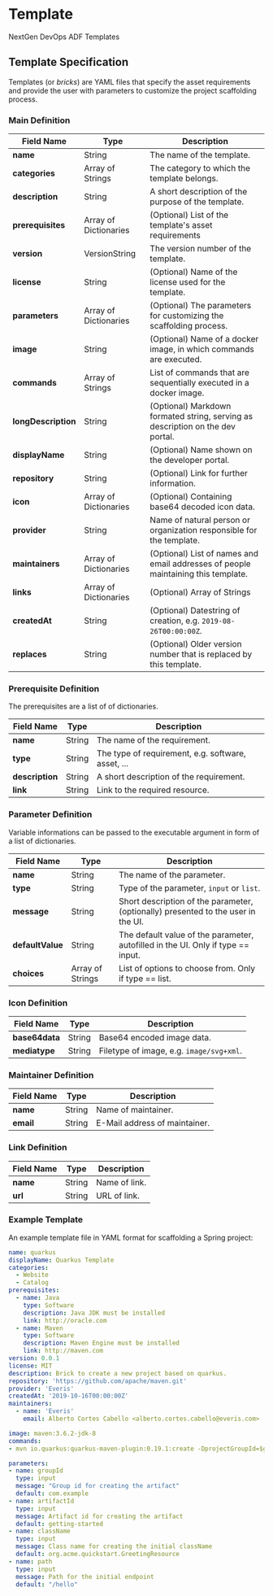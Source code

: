 # Template
NextGen DevOps ADF Templates

## Template Specification

Templates (or *bricks*) are YAML files that specify the asset requirements and provide the user with parameters to customize the project scaffolding process.

### Main Definition

| Field Name        | Type                  | Description                                              |
| ----------------- | --------------------- | -------------------------------------------------------- |
| **name**          | String                | The name of the template.                                |
| **categories**    | Array of Strings      | The category to which the template belongs.              |
| **description**   | String                | A short description of the purpose of the template.      |
| **prerequisites** | Array of Dictionaries | (Optional) List of the template's asset requirements                |
| **version**       | VersionString         | The version number of the template.                      |
| **license**       | String                | (Optional) Name of the license used for the template.               |
| **parameters**    | Array of Dictionaries | (Optional) The parameters for customizing the scaffolding process.  |
| **image**         | String                | (Optional) Name of a docker image, in which commands are executed.  |
| **commands**      | Array of Strings      | List of commands that are sequentially executed in a docker image. |
| **longDescription** | String              | (Optional) Markdown formated string, serving as description on the dev portal. |
| **displayName** | String | (Optional) Name shown on the developer portal. |
| **repository** | String | (Optional) Link for further information. |
| **icon** | Array of Dictionaries | (Optional) Containing base64 decoded icon data. |
| **provider** | String | Name of natural person or organization responsible for the template. |
| **maintainers** | Array of Dictionaries | (Optional) List of names and email addresses of people maintaining this template. |
| **links** | Array of Dictionaries | (Optional) Array of Strings | List of links for further information. |
| **createdAt** | String | (Optional) Datestring of creation, e.g. `2019-08-26T00:00:00Z`. |
| **replaces** | String | (Optional) Older version number that is replaced by this template. |

### Prerequisite Definition 

The prerequisites are a list of of dictionaries.

| Field Name      | Type   | Description                                        |
| --------------- | ------ | -------------------------------------------------- |
| **name**        | String | The name of the requirement.                       |
| **type**        | String | The type of requirement, e.g. software, asset, ... | 
| **description** | String | A short description of the requirement.            | 
| **link**        | String | Link to the required resource.                     |

### Parameter Definition

Variable informations can be passed to the executable argument in form of a list of dictionaries.

| Field Name       | Type   | Description                                                  |
| ---------------- | ------ | ------------------------------------------------------------ |
| **name**         | String | The name of the parameter.                                   |
| **type**         | String | Type of the parameter, `input` or `list`.                        |
| **message**      | String | Short description of the parameter, (optionally) presented to the user in the UI. |
| **defaultValue** | String | The default value of the parameter, autofilled in the UI. Only if type == input.  |
| **choices**      | Array of Strings | List of options to choose from. Only if type == list. |

### Icon Definition 

| Field Name     | Type   | Description                              |
| -------------- | ------ | ---------------------------------------- |
| **base64data** | String | Base64 encoded image data.               |
| **mediatype**  | String | Filetype of image, e.g. `image/svg+xml`. |

### Maintainer Definition 

| Field Name | Type   | Description                   |
| ---------- | ------ | ----------------------------- |
| **name**   | String | Name of maintainer.           |
| **email**  | String | E-Mail address of maintainer. |

### Link Definition

| Field Name | Type   | Description   |
| ---------- | ------ | ------------- |
| **name**   | String | Name of link. |
| **url**    | String | URL of link.  |



### Example Template

An example template file in YAML format for scaffolding a Spring project:

```yaml
name: quarkus
displayName: Quarkus Template
categories: 
  - Website
  - Catalog
prerequisites:
  - name: Java
    type: Software
    description: Java JDK must be installed
    link: http://oracle.com
  - name: Maven
    type: Software
    description: Maven Engine must be installed
    link: http://maven.com
version: 0.0.1
license: MIT
description: Brick to create a new project based on quarkus.
repository: 'https://github.com/apache/maven.git'
provider: 'Everis'
createdAt: '2019-10-16T00:00:00Z'
maintainers:
  - name: 'Everis'
    email: Alberto Cortes Cabello <alberto.cortes.cabello@everis.com>

image: maven:3.6.2-jdk-8
commands:
- mvn io.quarkus:quarkus-maven-plugin:0.19.1:create -DprojectGroupId=$groupId -DprojectArtifactId=$artifactId -DclassName=$className -Dpath=$path

parameters:
- name: groupId
  type: input
  message: "Group id for creating the artifact"
  default: com.example
- name: artifactId
  type: input
  message: Artifact id for creating the artifact
  default: getting-started
- name: className
  type: input
  message: Class name for creating the initial className
  default: org.acme.quickstart.GreetingResource
- name: path
  type: input
  message: Path for the initial endpoint
  default: "/hello"
 ```
